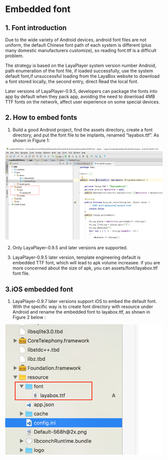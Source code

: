 
# Embedded font

## 1. Font introduction

Due to the wide variety of Android devices, android font files are not uniform, the default Chinese font path of each system is different (plus many domestic manufacturers customize), so reading font.ttf is a difficult problem.

The strategy is based on the LayaPlayer system version number Android, path enumeration of the font file, if loaded successfully, use the system default font,if unsuccessful loading from the LayaBox website to download a font stored locally, the second entry, direct Read the local font.

Later versions of LayaPlayer-0.9.5, developers can package the fonts into app by default when they pack app, avoiding the need to download 4MB TTF fonts on the network, affect user experience on some special devices.

## 2. How to embed fonts

1. Build a good Android project, find the assets directory, create a font directory, and put the font file to be implants, renamed “layabox.ttf”. As shown in Figure 1:

![图1](img/1.jpg)

2. Only LayaPlayer-0.9.5 and later versions are supported.

3. LayaPlayer-0.9.5  later version, template engineering default is embedded TTF font, which will lead to apk volume increasee.  if you are more concerned about the size of apk,  you can assets/font/layabox.ttf font file.

## 3.iOS embedded font

1. LayaPlayer-0.9.7 later versions support iOS to embed the default font. With the specific way is to create font directory with resource under Android and rename the embedded font to layabox.ttf, as shown in Figure 2 below :   


![图2](img/2.png)




